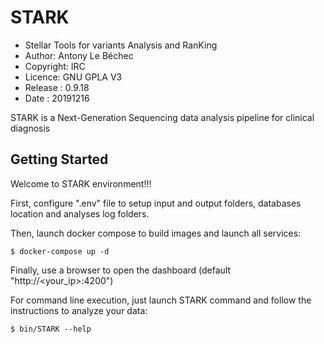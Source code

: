 STARK
============

* Stellar Tools for variants Analysis and RanKing
* Author: Antony Le Béchec
* Copyright: IRC
* Licence: GNU GPLA V3
* Release : 0.9.18
* Date : 20191216

STARK is a Next-Generation Sequencing data analysis pipeline for clinical diagnosis


Getting Started
---------------

Welcome to STARK environment!!!

First, configure ".env" file to setup input and output folders, databases location and analyses log folders.

Then, launch docker compose to build images and launch all services:

```
$ docker-compose up -d
```

Finally, use a browser to open the dashboard (default "http://<your_ip>:4200")


For command line execution, just launch STARK command and follow the instructions to analyze your data:

```
$ bin/STARK --help
```
